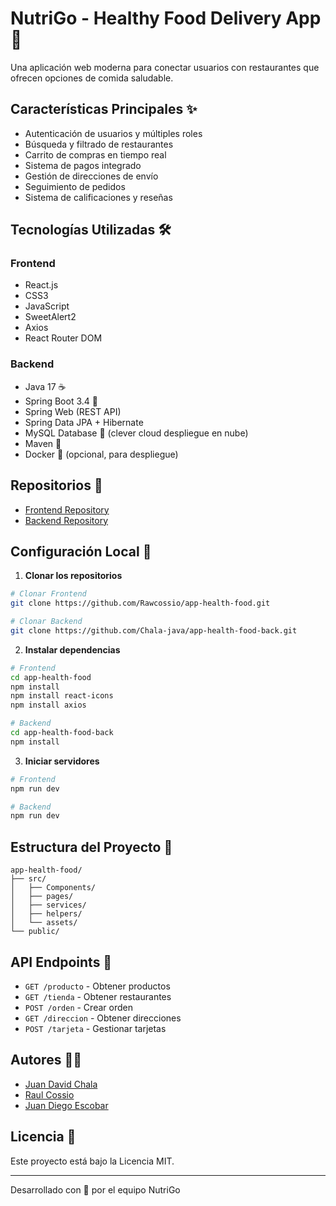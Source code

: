 # NutriGo - Healthy Food Delivery App 🥗

Una aplicación web moderna para conectar usuarios con restaurantes que ofrecen opciones de comida saludable.

## Características Principales ✨

- Autenticación de usuarios y múltiples roles
- Búsqueda y filtrado de restaurantes
- Carrito de compras en tiempo real
- Sistema de pagos integrado
- Gestión de direcciones de envío
- Seguimiento de pedidos
- Sistema de calificaciones y reseñas

## Tecnologías Utilizadas 🛠️

### Frontend
- React.js
- CSS3
- JavaScript
- SweetAlert2
- Axios
- React Router DOM

### Backend
- Java 17 ☕
- Spring Boot 3.4 🚀
- Spring Web (REST API)
- Spring Data JPA + Hibernate
- MySQL Database 🐬 (clever cloud despliegue en nube)
- Maven 🧰
- Docker 🐳 (opcional, para despliegue)

## Repositorios 📁

- [Frontend Repository](https://github.com/Rawcossio/app-health-food)
- [Backend Repository](https://github.com/Chala-java/app-health-food-back)

## Configuración Local 🚀

1. **Clonar los repositorios**

```bash
# Clonar Frontend
git clone https://github.com/Rawcossio/app-health-food.git

# Clonar Backend
git clone https://github.com/Chala-java/app-health-food-back.git
```

2. **Instalar dependencias**

```bash
# Frontend
cd app-health-food
npm install
npm install react-icons
npm install axios

# Backend
cd app-health-food-back
npm install
```

3. **Iniciar servidores**

```bash
# Frontend
npm run dev

# Backend
npm run dev
```

## Estructura del Proyecto 📂

```
app-health-food/
├── src/
│   ├── Components/
│   ├── pages/
│   ├── services/
│   ├── helpers/
│   └── assets/
└── public/
```

## API Endpoints 🔗

- `GET /producto` - Obtener productos
- `GET /tienda` - Obtener restaurantes
- `POST /orden` - Crear orden
- `GET /direccion` - Obtener direcciones
- `POST /tarjeta` - Gestionar tarjetas

## Autores 👨‍💻

- [Juan David Chala](https://github.com/Chala-java)
- [Raul Cossio](https://github.com/Rawcossio)
- [Juan Diego Escobar](https://github.com/juanescobar25)

## Licencia 📄

Este proyecto está bajo la Licencia MIT.

---
Desarrollado con 💚 por el equipo NutriGo

